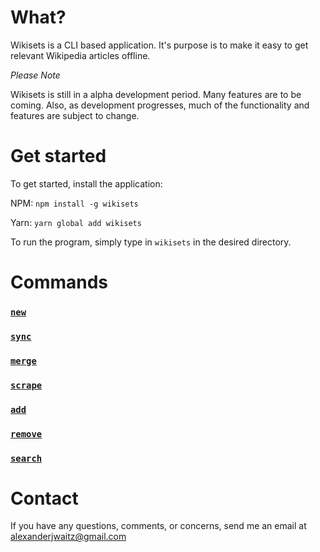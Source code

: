# What?
Wikisets is a CLI based application. It's purpose is to make it easy to get relevant Wikipedia articles offline.

*Please Note*

Wikisets is still in a alpha development period. Many features are to be coming. Also, as development progresses, much of the functionality and features are subject to change.

# Get started
To get started, install the application:

NPM: `npm install -g wikisets`

Yarn: `yarn global add wikisets`

To run the program, simply type in `wikisets` in the desired directory.

# Commands
### [`new`](commands/new.md)
### [`sync`](commands/sync.md)
### [`merge`](commands/merge.md)
### [`scrape`](commands/scrape.md)
### [`add`](commands/add.md)
### [`remove`](commands/remove.md)
### [`search`](commands/search.md)

# Contact
If you have any questions, comments, or concerns, send me an email at [alexanderjwaitz@gmail.com](mailto:alexanderjwaitz@gmail.com)